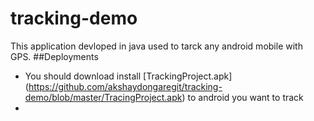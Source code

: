 # tracking-demo
This application devloped in java used to tarck any android mobile with GPS.
##Deployments
* You should download install [TrackingProject.apk] (https://github.com/akshaydongaregit/tracking-demo/blob/master/TracingProject.apk) to android you want to track
* 
